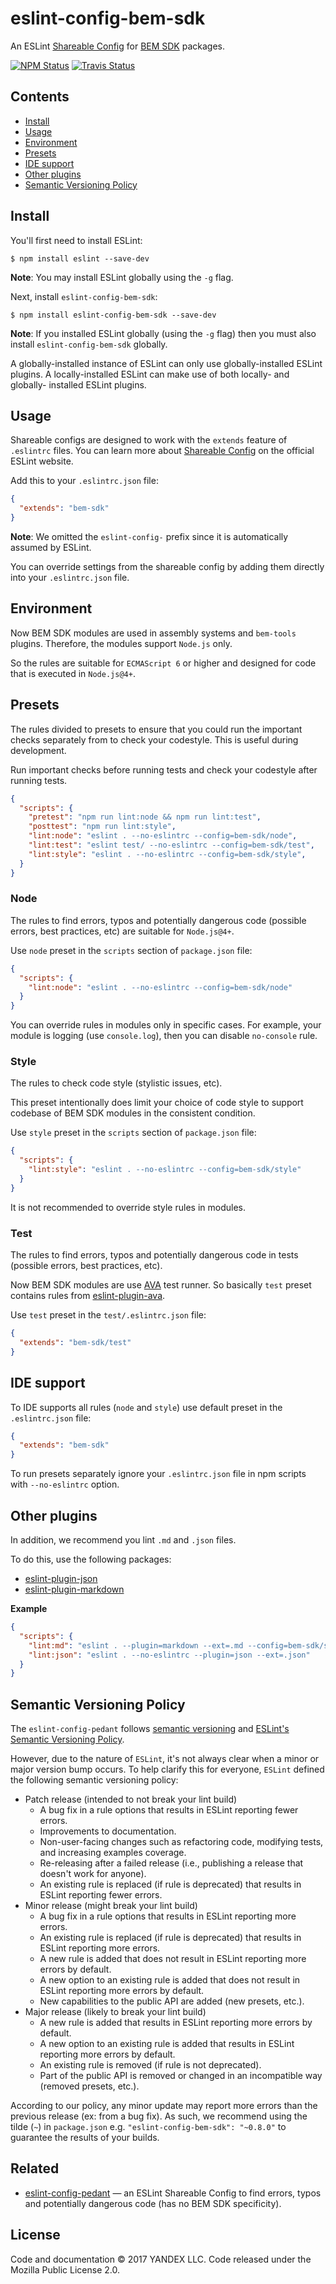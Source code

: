 eslint-config-bem-sdk
=====================

An ESLint [Shareable Config](http://eslint.org/docs/developer-guide/shareable-configs) for [BEM SDK](https://github.com/bem-sdk/) packages.

[![NPM Status][npm-img]][npm]
[![Travis Status][test-img]][travis]

[npm]:          https://www.npmjs.org/package/eslint-config-bem-sdk
[npm-img]:      https://img.shields.io/npm/v/eslint-config-bem-sdk.svg

[travis]:       https://travis-ci.org/blond/eslint-config-bem-sdk
[test-img]:     https://img.shields.io/travis/blond/eslint-config-bem-sdk.svg?label=tests

Contents
--------

* [Install](#install)
* [Usage](#usage)
* [Environment](#environment)
* [Presets](#presets)
* [IDE support](#ide-support)
* [Other plugins](#other-plugins)
* [Semantic Versioning Policy](#semantic-versioning-policy)

Install
-------

You'll first need to install ESLint:

```
$ npm install eslint --save-dev
```

**Note**: You may install ESLint globally using the `-g` flag.

Next, install `eslint-config-bem-sdk`:

```
$ npm install eslint-config-bem-sdk --save-dev
```

**Note**: If you installed ESLint globally (using the `-g` flag) then you must also install `eslint-config-bem-sdk` globally.

A globally-installed instance of ESLint can only use globally-installed ESLint plugins. A locally-installed ESLint can make use of both locally- and globally- installed ESLint plugins.

Usage
-----

Shareable configs are designed to work with the `extends` feature of `.eslintrc` files. You can learn more about [Shareable Config](http://eslint.org/docs/developer-guide/shareable-configs) on the official ESLint website.

Add this to your `.eslintrc.json` file:

```json
{
  "extends": "bem-sdk"
}
```

**Note**: We omitted the `eslint-config-` prefix since it is automatically assumed by ESLint.

You can override settings from the shareable config by adding them directly into your `.eslintrc.json` file.

Environment
-----------

Now BEM SDK modules are used in assembly systems and `bem-tools` plugins. Therefore, the modules support `Node.js` only.

So the rules are suitable for `ECMAScript 6` or higher and designed for code that is executed in `Node.js@4+`.

Presets
-------

The rules divided to presets to ensure that you could run the important checks separately from to check your codestyle. This is useful during development.

Run important checks before running tests and check your codestyle after running tests.

```json
{
  "scripts": {
    "pretest": "npm run lint:node && npm run lint:test",
    "posttest": "npm run lint:style",
    "lint:node": "eslint . --no-eslintrc --config=bem-sdk/node",
    "lint:test": "eslint test/ --no-eslintrc --config=bem-sdk/test",
    "lint:style": "eslint . --no-eslintrc --config=bem-sdk/style",
  }
}
```

### Node

The rules to find errors, typos and potentially dangerous code (possible errors, best practices, etc) are suitable for `Node.js@4+`.

Use `node` preset in the `scripts` section of `package.json` file:

```json
{
  "scripts": {
    "lint:node": "eslint . --no-eslintrc --config=bem-sdk/node"
  }
}
```

You can override rules in modules only in specific cases. For example, your module is logging (use `console.log`), then you can disable `no-console` rule.

### Style

The rules to check code style (stylistic issues, etc).

This preset intentionally does limit your choice of code style to support codebase of BEM SDK modules in the consistent condition.

Use `style` preset in the `scripts` section of `package.json` file:

```json
{
  "scripts": {
    "lint:style": "eslint . --no-eslintrc --config=bem-sdk/style"
  }
}
```

It is not recommended to override style rules in modules.

### Test

The rules to find errors, typos and potentially dangerous code in tests (possible errors, best practices, etc).

Now BEM SDK modules are use [AVA](ava) test runner. So basically `test` preset contains rules from [eslint-plugin-ava](ava-plugin).

[ava]: https://github.com/avajs/ava
[ava-plugin]: https://github.com/avajs/eslint-plugin-ava

Use `test` preset in the `test/.eslintrc.json` file:

```json
{
  "extends": "bem-sdk/test"
}
```

IDE support
-----------

To IDE supports all rules (`node` and `style`) use default preset in the `.eslintrc.json` file:

```json
{
  "extends": "bem-sdk"
}
```

To run presets separately ignore your `.eslintrc.json` file in npm scripts with `--no-eslintrc` option.

Other plugins
-------------

In addition, we recommend you lint `.md` and `.json` files.

To do this, use the following packages:

* [eslint-plugin-json](https://github.com/azeemba/eslint-plugin-json)
* [eslint-plugin-markdown](https://github.com/eslint/eslint-plugin-markdown)

**Example**

```json
{
  "scripts": {
    "lint:md": "eslint . --plugin=markdown --ext=.md --config=bem-sdk/style",
    "lint:json": "eslint . --no-eslintrc --plugin=json --ext=.json"
  }
}
```

Semantic Versioning Policy
--------------------------

The `eslint-config-pedant` follows [semantic versioning](semver) and [ESLint's Semantic Versioning Policy](eslint-semver).

[semver]: http://semver.org
[eslint-semver]: https://github.com/eslint/eslint#semantic-versioning-policy

However, due to the nature of `ESLint`, it's not always clear when a minor or major version bump occurs. To help clarify this for everyone, `ESLint` defined the following semantic versioning policy:

* Patch release (intended to not break your lint build)
    * A bug fix in a rule options that results in ESLint reporting fewer errors.
    * Improvements to documentation.
    * Non-user-facing changes such as refactoring code, modifying tests, and increasing examples coverage.
    * Re-releasing after a failed release (i.e., publishing a release that doesn't work for anyone).
    * An existing rule is replaced (if rule is deprecated) that results in ESLint reporting fewer errors.
* Minor release (might break your lint build)
    * A bug fix in a rule options that results in ESLint reporting more errors.
    * An existing rule is replaced (if rule is deprecated) that results in ESLint reporting more errors.
    * A new rule is added that does not result in ESLint reporting more errors by default.
    * A new option to an existing rule is added that does not result in ESLint reporting more errors by default.
    * New capabilities to the public API are added (new presets, etc.).
* Major release (likely to break your lint build)
    * A new rule is added that results in ESLint reporting more errors by default.
    * A new option to an existing rule is added that results in ESLint reporting more errors by default.
    * An existing rule is removed (if rule is not deprecated).
    * Part of the public API is removed or changed in an incompatible way (removed presets, etc.).

According to our policy, any minor update may report more errors than the previous release (ex: from a bug fix). As such, we recommend using the tilde (`~`) in `package.json` e.g. `"eslint-config-bem-sdk": "~0.8.0"` to guarantee the results of your builds.

Related
-------

* [eslint-config-pedant](https://github.com/blond/eslint-config-pedant/) — an ESLint Shareable Config to find errors, typos and potentially dangerous code (has no BEM SDK specificity).

License
-------

Code and documentation © 2017 YANDEX LLC. Code released under the Mozilla Public License 2.0.
